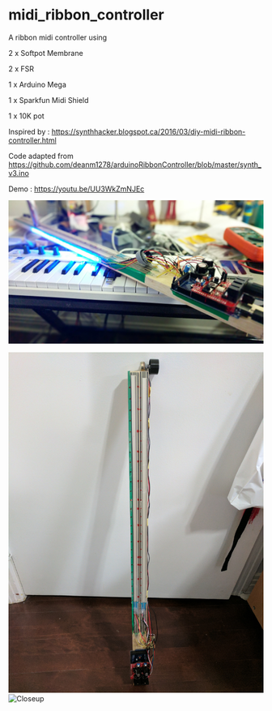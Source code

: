 # midi_ribbon_controller

A ribbon midi controller using 

2 x Softpot Membrane

2 x FSR 

1 x Arduino Mega

1 x Sparkfun Midi Shield

1 x 10K pot

Inspired by : https://synthhacker.blogspot.ca/2016/03/diy-midi-ribbon-controller.html

Code adapted from https://github.com/deanm1278/arduinoRibbonController/blob/master/synth_v3.ino

Demo : https://youtu.be/UU3WkZmNJEc

[![Demo](/3.jpg)](https://www.youtube.com/watch?v=https://youtu.be/UU3WkZmNJEc)

![Complete](/1.jpg)
![Closeup](/2.jpg)
